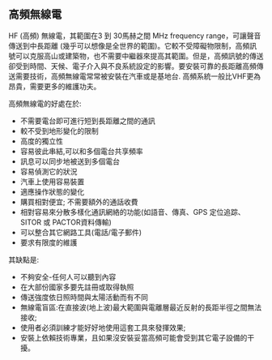 [Title]: # (高頻無線電)
[Order]: # (7)

## 高頻無線電

HF (高頻) 無線電，其範圍在3 到 30馬赫之間 MHz frequency range，可讓聲音傳送到中長距離 (幾乎可以想像是全世界的範圍)。它較不受障礙物限制，高頻訊號可以克服高山或建築物，也不需要中繼器來提高其範圍。但是，高頻訊號的傳送卻受到時間、天候、電子介入與不良系統設定的影響。要安裝可靠的長距離高頻傳送需要技術，高頻無線電常常被安裝在汽車或是基地台. 高頻系統一般比VHF更為昂貴，需要更多的維護功夫。

高頻無線電的好處在於:

* 不需要電台即可進行短到長距離之間的通訊
* 較不受到地形變化的限制
* 高度的獨立性
* 容易彼此串結,可以和多個電台共享頻率
* 訊息可以同步地被送到多個電台
* 容易偵測它的狀況
* 汽車上使用容易裝置
* 適應操作狀態的變化
* 購買相對便宜; 不需要額外的通話收費
* 相對容易來分散多樣化通訊網絡的功能(如語音、傳真、GPS 定位追踪、SITOR 或 PACTOR資料傳輸)
* 可以整合其它網路工具(電話/電子郵件)
* 要求有限度的維護

其缺點是:
* 不夠安全-任何人可以聽到內容
* 在大部份國家多要先註冊或取得執照
* 傳送強度依日照時間與太陽活動而有不同
* 無線電盲區:在直接波(地上波)最大範圍與電離層最近反射的長距半徑之間無法接收; 
* 使用者必須訓練才能好好地使用這套工具來發揮效果;
* 安裝上依賴技術專業，且如果沒安裝妥當高頻可能會受到其它電子設備的干擾。
